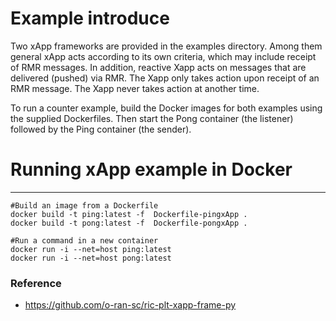 # Example introduce
Two xApp frameworks are provided in the examples directory. Among them general xApp acts according to its own criteria, which may include receipt of RMR messages.
In addition, reactive Xapp acts on messages that are delivered (pushed) via RMR. The Xapp only takes action upon receipt of an RMR message. The Xapp never takes action at another time.

To run a counter example, build the Docker images for both examples using the supplied Dockerfiles. Then start the Pong container (the listener) followed by the Ping container (the sender). 

# Running xApp example in Docker
***
```
#Build an image from a Dockerfile
docker build -t ping:latest -f  Dockerfile-pingxApp . 
docker build -t pong:latest -f  Dockerfile-pongxApp .

#Run a command in a new container
docker run -i --net=host ping:latest
docker run -i --net=host pong:latest
```
### Reference
* https://github.com/o-ran-sc/ric-plt-xapp-frame-py
